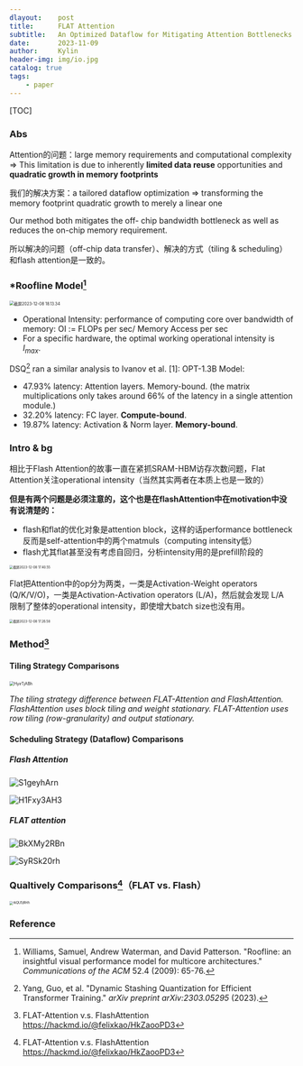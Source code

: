 ```yaml
---
dlayout:    post
title:      FLAT Attention
subtitle:   An Optimized Dataflow for Mitigating Attention Bottlenecks
date:       2023-11-09
author:     Kylin
header-img: img/io.jpg
catalog: true
tags:
    - paper
---
```




[TOC]

### Abs

Attention的问题：large memory requirements and computational complexity => This limitation is due to inherently **limited data reuse** opportunities and **quadratic growth in memory footprints**

我们的解决方案：a tailored dataflow optimization => transforming the memory footprint quadratic growth to merely a linear one

Our method both mitigates the off- chip bandwidth bottleneck as well as reduces the on-chip memory requirement.

所以解决的问题（off-chip data transfer）、解决的方式（tiling & scheduling）和flash attention是一致的。



### *Roofline Model[^3] 

<img src="http://kylinhub.oss-cn-shanghai.aliyuncs.com/uPic/20231208181359.png" alt="截屏2023-12-08 18.13.34" style="zoom:50%;" />

- Operational Intensity: performance of computing core over bandwidth of memory: OI := FLOPs per sec/ Memory Access per sec
- For a specific hardware, the optimal working operational intensity is $I_{max}$.



DSQ[^4] ran a similar analysis to Ivanov et al. [1]: OPT-1.3B Model:

- 47.93% latency: Attention layers. Memory-bound. (the matrix multiplications only takes around 66% of the latency in a single attention module.)
- 32.20% latency: FC layer. **Compute-bound**.
- 19.87% latency: Activation & Norm layer. **Memory-bound**.



### Intro & bg

相比于Flash Attention的故事一直在紧抓SRAM-HBM访存次数问题，Flat Attention关注operational intensity（当然其实两者在本质上也是一致的）

**但是有两个问题是必须注意的，这个也是在flashAttention中在motivation中没有说清楚的：**

- flash和flat的优化对象是attention block，这样的话performance bottleneck反而是self-attention中的两个matmuls（computing intensity低）
- flash尤其flat甚至没有考虑自回归，分析intensity用的是prefill阶段的

<img src="http://kylinhub.oss-cn-shanghai.aliyuncs.com/uPic/20231208174117.png" alt="截屏2023-12-08 17.40.55" style="zoom:40%;" />

Flat把Attention中的op分为两类，一类是Activation-Weight operators (Q/K/V/O)，一类是Activation-Activation operators (L/A)，然后就会发现 L/A 限制了整体的operational intensity，即使增大batch size也没有用。

<img src="http://kylinhub.oss-cn-shanghai.aliyuncs.com/uPic/20231208172859.png" alt="截屏2023-12-08 17.26.58" style="zoom:40%;" />



### Method[^1]

#### Tiling Strategy Comparisons

<img src="http://kylinhub.oss-cn-shanghai.aliyuncs.com/uPic/20231208175247.png" alt="HyirTjABh" style="zoom:50%;" />

*The tiling strategy difference between FLAT-Attention and FlashAttention. FlashAttention uses block tiling and weight stationary. FLAT-Attention uses row tiling (row-granularity) and output stationary.*

#### Scheduling Strategy (Dataflow) Comparisons

##### Flash Attention

![S1geyhArn](http://kylinhub.oss-cn-shanghai.aliyuncs.com/uPic/20231208175521.png)

![H1Fxy3AH3](http://kylinhub.oss-cn-shanghai.aliyuncs.com/uPic/20231208175529.png)

##### FLAT attention

![BkXMy2RBn](http://kylinhub.oss-cn-shanghai.aliyuncs.com/uPic/20231208175837.png)

![SyRSk20rh](http://kylinhub.oss-cn-shanghai.aliyuncs.com/uPic/20231208175845.png)



### Qualtively Comparisons[^1]（FLAT vs. Flash）

<img src="http://kylinhub.oss-cn-shanghai.aliyuncs.com/uPic/20231208175148.png" alt="rkQU5jRHh" style="zoom:40%;" />



### Reference

[^1]: FLAT-Attention v.s. FlashAttention https://hackmd.io/@felixkao/HkZaooPD3
[^ 2]: Kao, Sheng-Chun, et al. "FLAT: An Optimized Dataflow for Mitigating Attention Bottlenecks." *Proceedings of the 28th ACM International Conference on Architectural Support for Programming Languages and Operating Systems, Volume 2*. 2023.

[^ 3]: Williams, Samuel, Andrew Waterman, and David Patterson. "Roofline: an insightful visual performance model for multicore architectures." *Communications of the ACM* 52.4 (2009): 65-76.
[^ 4]: Yang, Guo, et al. "Dynamic Stashing Quantization for Efficient Transformer Training." *arXiv preprint arXiv:2303.05295* (2023).

